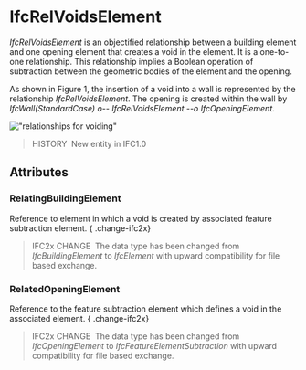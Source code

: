 # IfcRelVoidsElement

_IfcRelVoidsElement_ is an objectified relationship between a building element and one opening element that creates a void in the element. It is a one-to-one relationship. This relationship implies a Boolean operation of subtraction between the geometric bodies of the element and the opening.

As shown in Figure 1, the insertion of a void into a wall is represented by the relationship _IfcRelVoidsElement_. The opening is created within the wall by _IfcWall(StandardCase) o-- IfcRelVoidsElement --o IfcOpeningElement_.

!["relationships for voiding"](../../../../../../figures/ifcrelvoidselements-fig1.png "Figure 1 &mdash; Relationship for element voiding")

> HISTORY&nbsp; New entity in IFC1.0

## Attributes

### RelatingBuildingElement
Reference to element in which a void is created by associated feature subtraction element.
{ .change-ifc2x}
> IFC2x CHANGE&nbsp; The data type has been changed from _IfcBuildingElement_ to _IfcElement_ with upward compatibility for file based exchange.

### RelatedOpeningElement
Reference to the feature subtraction element which defines a void in the associated element.
{ .change-ifc2x}
> IFC2x CHANGE&nbsp; The data type has been changed from _IfcOpeningElement_ to _IfcFeatureElementSubtraction_ with upward compatibility for file based exchange.
